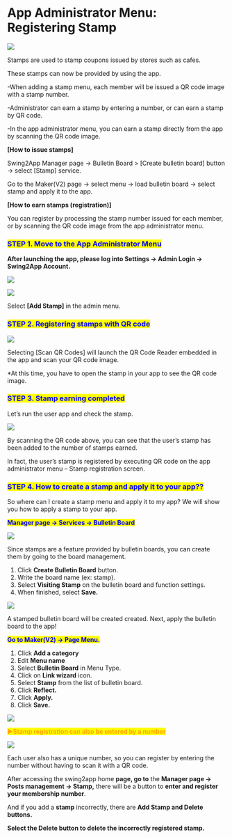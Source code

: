 # App Administrator Menu: Registering Stamp

![](https://support.swing2app.com/wp-content/uploads/2018/10/stamp.png)

Stamps are used to stamp coupons issued by stores such as cafes.

These stamps can now be provided by using the app.

\-When adding a stamp menu, each member will be issued a QR code image with a stamp number.

\-Administrator can earn a stamp by entering a number, or can earn a stamp by QR code.

\-In the app administrator menu, you can earn a stamp directly from the app by scanning the QR code image.

**\[How to issue stamps]**

Swing2App Manager page → Bulletin Board > \[Create bulletin board] button → select \[Stamp] service.

Go to the Maker(V2) page → select menu → load bulletin board → select stamp and apply it to the app.

**\[How to earn stamps (registration)]**

You can register by processing the stamp number issued for each member, or by scanning the QR code image from the app administrator menu.

### <mark style="color:blue;">**STEP 1. Move to the App Administrator Menu**</mark>

**After launching the app, please log into Settings → Admin Login → Swing2App Account.**

![](https://support.swing2app.com/wp-content/uploads/2018/10/admin1.png)

![](https://support.swing2app.com/wp-content/uploads/2018/10/stamp-1.png)

Select **\[Add Stamp]** in the admin menu.

### <mark style="color:blue;">**STEP 2. Registering stamps with QR code**</mark>

![](https://support.swing2app.com/wp-content/uploads/2018/10/admin3.png)

Selecting \[Scan QR Codes] will launch the QR Code Reader embedded in the app and scan your QR code image.

\*At this time, you have to open the stamp in your app to see the QR code image.

### <mark style="color:blue;">**STEP 3. Stamp earning completed**</mark>

Let’s run the user app and check the stamp.

![](https://support.swing2app.com/wp-content/uploads/2018/10/stamp1.png)

By scanning the QR code above, you can see that the user’s stamp has been added to the number of stamps earned.

In fact, the user’s stamp is registered by executing QR code on the app administrator menu – Stamp registration screen.

### <mark style="color:blue;">**STEP 4. How to create a stamp and apply it to your app??**</mark>

So where can I create a stamp menu and apply it to my app? We will show you how to apply a stamp to your app.

<mark style="color:blue;">**Manager page → Services → Bulletin Board**</mark>

![](https://support.swing2app.com/wp-content/uploads/2018/10/stamp4.png)

Since stamps are a feature provided by bulletin boards, you can create them by going to the board management.

1. Click **Create Bulletin Board** button.
2. Write the board name (ex: stamp).
3. Select **Visiting Stamp** on the bulletin board and function settings.
4. When finished, select **Save.**

![](https://support.swing2app.com/wp-content/uploads/2018/10/stamp3.png)

A stamped bulletin board will be created created. Next, apply the bulletin board to the app!

<mark style="color:blue;">**Go to Maker(V2) → Page Menu.**</mark>

1. Click **Add a category**
2. Edit **Menu name**
3. Select **Bulletin Board** in Menu Type.
4. Click on **Link wizard** icon.
5. Select **Stamp** from the list of bulletin board.
6. Click **Reflect.**
7. Click **Apply.**
8. Click **Save.**

![](https://support.swing2app.com/wp-content/uploads/2018/10/stamp5.png)

<mark style="color:orange;">**▶Stamp registration can also be entered by a number**</mark>

![](https://support.swing2app.com/wp-content/uploads/2018/10/stmap5.png)

Each user also has a unique number, so you can register by entering the number without having to scan it with a QR code.

After accessing the swing2app home **page, go to** the **Manager page → Posts management → Stamp,** there will be a button to **enter and register your membership number**.

And if you add a **stamp** incorrectly, there are **Add Stamp and Delete buttons.**

**Select the Delete button to delete the incorrectly registered stamp.**
